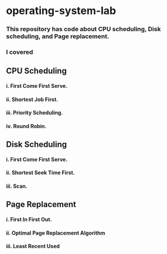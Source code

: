 # operating-system-lab
 
### This repository has code about CPU scheduling, Disk scheduling, and Page replacement. 

### I covered

## CPU Scheduling
#### i. First Come First Serve.
#### ii. Shortest Job First.
#### iii. Priority Scheduling. 
#### iv. Round Robin.

## Disk Scheduling
#### i. First Come First Serve.
#### ii. Shortest Seek Time First.
#### iii. Scan.
####

## Page Replacement
#### i. First In First Out.
#### ii. Optimal Page Replacement Algorithm
#### iii. Least Recent Used
